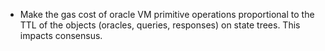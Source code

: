 * Make the gas cost of oracle VM primitive operations proportional to the TTL of the objects (oracles, queries, responses) on state trees. This impacts consensus.
